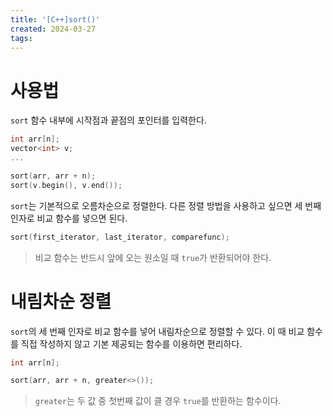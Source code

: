 ```yaml
---
title: '[C++]sort()'
created: 2024-03-27
tags:
---
```


# 사용법

`sort` 함수 내부에 시작점과 끝점의 포인터를 입력한다.
```cpp
int arr[n];
vector<int> v;
...

sort(arr, arr + n);
sort(v.begin(), v.end());
```

`sort`는 기본적으로 오름차순으로 정렬한다. 다른 정렬 방법을 사용하고 싶으면 세 번째 인자로 비교 함수를 넣으면 된다.
```cpp
sort(first_iterator, last_iterator, comparefunc);
```
> 비교 함수는 반드시 앞에 오는 원소일 때 `true`가 반환되어야 한다.

# 내림차순 정렬
`sort`의 세 번째 인자로 비교 함수를 넣어 내림차순으로 정렬할 수 있다.
이 때 비교 함수를 직접 작성하지 않고 기본 제공되는 함수를 이용하면 편리하다.
```cpp
int arr[n];

sort(arr, arr + n, greater<>());
```
> `greater`는 두 값 중 첫번째 값이 클 경우 `true`를 반환하는 함수이다.